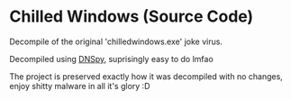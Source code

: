 # Chilled Windows (Source Code)
 Decompile of the original 'chilledwindows.exe' joke virus.
 
 Decompiled using [DNSpy](https://github.com/dnSpy/dnSpy), suprisingly easy to do lmfao
 
 The project is preserved exactly how it was decompiled with no changes, enjoy shitty malware in all it's glory :D
